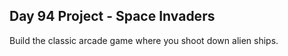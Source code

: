 ## Day 94 Project - Space Invaders
Build the classic arcade game where you shoot down alien ships.

